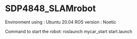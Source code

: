 # SDP4848_SLAMrobot


Environment using : Ubuntu 20.04 
ROS version : Noetic

Command to start the robot: 
roslaunch mycar_start start.launch 
